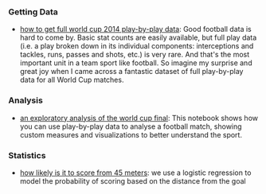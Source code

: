 <!-- 
.. title: List of iPython Notebooks
.. slug: list-of-notebooks
.. date: 2014-08-03 16:56:55 UTC+01:00
.. tags: 
.. link: 
.. description: 
.. type: text
-->

### Getting Data

* [how to get full world cup 2014 play-by-play data](http://nbviewer.ipython.org/github/rjtavares/football-crunching/blob/master/notebooks/how%20to%20get%20full%20play-by-play%20data%20for%20the%20WC2014.ipynb): Good football data is hard to come by. Basic stat counts are easily available, but full play data (i.e. a play broken down in its individual components: interceptions and tackles, runs, passes and shots, etc.) is very rare. And that's the most important unit in a team sport like football. So imagine my surprise and great joy when I came across a fantastic dataset of full play-by-play data for all World Cup matches.

### Analysis

* [an exploratory analysis of the world cup final](http://nbviewer.ipython.org/github/rjtavares/football-crunching/blob/master/notebooks/an%20exploratory%20data%20analysis%20of%20the%20world%20cup%20final.ipynb): This notebook shows how you can use play-by-play data to analyse a football match, showing custom measures and visualizations to better understand the sport.

### Statistics

* [how likely is it to score from 45 meters](http://nbviewer.ipython.org/github/rjtavares/football-crunching/blob/master/notebooks/how%20likely%20is%20it%20to%20score%20from%2045%20meters.ipynb): we use a logistic regression to model the probability of scoring based on the distance from the goal
